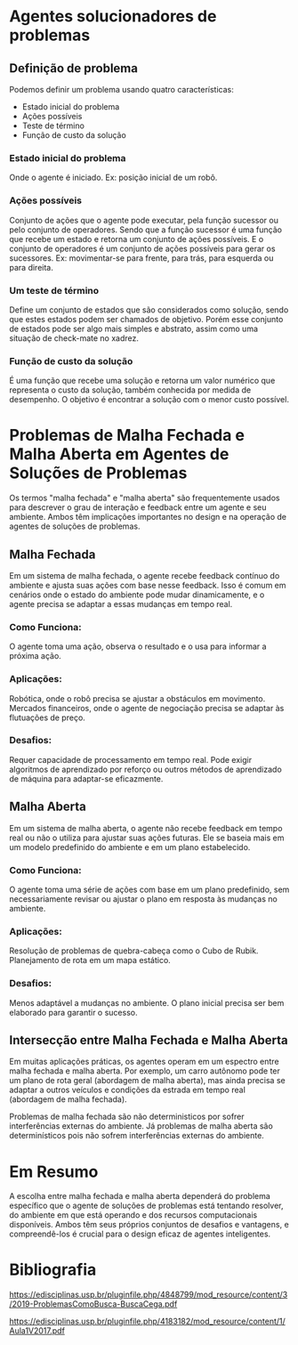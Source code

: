 # Agentes solucionadores de problemas

## Definição de problema

Podemos definir um problema usando quatro características:

- Estado inicial do problema
- Ações possíveis
- Teste de término
- Função de custo da solução

### Estado inicial do problema

Onde o agente é iniciado. 
Ex: posição inicial de um robô.

### Ações possíveis

Conjunto de ações que o agente pode executar, pela função sucessor ou pelo conjunto de operadores. 
Sendo que a função sucessor é uma função que recebe um estado e retorna um conjunto de ações possíveis.
E o conjunto de operadores é um conjunto de ações possíveis para gerar os sucessores.
Ex: movimentar-se para frente, para trás, para esquerda ou para direita.

### Um teste de término

Define um conjunto de estados que são considerados como solução, sendo que
estes estados podem ser chamados de objetivo. Porém esse conjunto de estados
pode ser algo mais simples e abstrato, assim como uma situação de check-mate
no xadrez.

### Função de custo da solução

É uma função que recebe uma solução e retorna um valor numérico que representa
o custo da solução, também conhecida por medida de desempenho. 
O objetivo é encontrar a solução com o menor custo possível.

# Problemas de Malha Fechada e Malha Aberta em Agentes de Soluções de Problemas

Os termos "malha fechada" e "malha aberta" são frequentemente usados para 
descrever o grau de interação e feedback entre um agente e seu ambiente. 
Ambos têm implicações importantes no design e na operação de agentes de 
soluções de problemas.

## Malha Fechada
Em um sistema de malha fechada, o agente recebe feedback contínuo do ambiente 
e ajusta suas ações com base nesse feedback. Isso é comum em cenários onde o 
estado do ambiente pode mudar dinamicamente, e o agente precisa se adaptar a 
essas mudanças em tempo real.

### Como Funciona: 
O agente toma uma ação, observa o resultado e o usa para informar a próxima 
ação.

### Aplicações:

Robótica, onde o robô precisa se ajustar a obstáculos em movimento.
Mercados financeiros, onde o agente de negociação precisa se adaptar às 
flutuações de preço.

### Desafios:

Requer capacidade de processamento em tempo real.
Pode exigir algoritmos de aprendizado por reforço ou outros métodos de 
aprendizado de máquina para adaptar-se eficazmente.

## Malha Aberta

Em um sistema de malha aberta, o agente não recebe feedback em tempo real ou 
não o utiliza para ajustar suas ações futuras. Ele se baseia mais em um modelo 
predefinido do ambiente e em um plano estabelecido.

### Como Funciona: 

O agente toma uma série de ações com base em um plano predefinido, sem 
necessariamente revisar ou ajustar o plano em resposta às mudanças no ambiente.

### Aplicações:

Resolução de problemas de quebra-cabeça como o Cubo de Rubik.
Planejamento de rota em um mapa estático.

### Desafios:

Menos adaptável a mudanças no ambiente.
O plano inicial precisa ser bem elaborado para garantir o sucesso.


## Intersecção entre Malha Fechada e Malha Aberta

Em muitas aplicações práticas, os agentes operam em um espectro entre malha 
fechada e malha aberta. Por exemplo, um carro autônomo pode ter um plano de 
rota geral (abordagem de malha aberta), mas ainda precisa se adaptar a outros 
veículos e condições da estrada em tempo real (abordagem de malha fechada).

Problemas de malha fechada são não deterministicos por sofrer interferências
externas do ambiente. Já problemas de malha aberta são determinísticos pois
não sofrem interferências externas do ambiente.

# Em Resumo
A escolha entre malha fechada e malha aberta dependerá do problema específico 
que o agente de soluções de problemas está tentando resolver, do ambiente em 
que está operando e dos recursos computacionais disponíveis. Ambos têm seus 
próprios conjuntos de desafios e vantagens, e compreendê-los é crucial para 
o design eficaz de agentes inteligentes.

# Bibliografia

https://edisciplinas.usp.br/pluginfile.php/4848799/mod_resource/content/3/2019-ProblemasComoBusca-BuscaCega.pdf

https://edisciplinas.usp.br/pluginfile.php/4183182/mod_resource/content/1/Aula1V2017.pdf